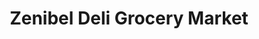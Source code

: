 ---
title: "Zenibel Deli Grocery Market"
url: /baltimore/zenibel-deli-grocery-market/
shop: Lebensmittel
---